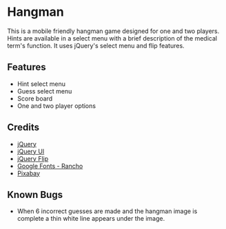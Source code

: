 # Hangman
This is a mobile friendly hangman game designed for one and two players. Hints are available in a select menu with a brief description of the medical term's function. It uses jQuery's select menu and flip features.

## Features
* Hint select menu
* Guess select menu
* Score board
* One and two player options

## Credits
* [jQuery](https://jquery.com/)
* [jQuery UI](https://jqueryui.com/)
* [jQuery Flip](https://nnattawat.github.io/flip/)
* [Google Fonts - Rancho](https://www.google.com/fonts)
* [Pixabay](https://pixabay.com/en/cactus-country-cowboy-desert-stars-152104/)

## Known Bugs
* When 6 incorrect guesses are made and the hangman image is complete a thin white line appears under the image.
